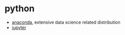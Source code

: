 # python

+ [anaconda](https://www.anaconda.com/distribution/), extensive data science related distribution
+ [jupyter](./jupyter.md)
